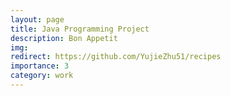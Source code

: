 ```yaml
---
layout: page
title: Java Programming Project
description: Bon Appetit
img: 
redirect: https://github.com/YujieZhu51/recipes
importance: 3
category: work
---
```



